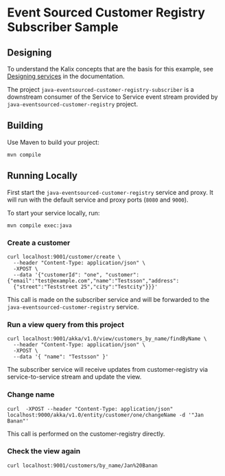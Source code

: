 # Event Sourced Customer Registry Subscriber Sample

## Designing

To understand the Kalix concepts that are the basis for this example, see [Designing services](https://docs.kalix.io/java/development-process.html) in the documentation.

The project `java-eventsourced-customer-registry-subscriber` is a downstream consumer of the Service to Service event stream provided by `java-eventsourced-customer-registry` project.

## Building

Use Maven to build your project:

```shell
mvn compile
```

## Running Locally

First start the `java-eventsourced-customer-registry` service and proxy. It will run with the default service and proxy ports (`8080` and `9000`).

To start your service locally, run:

```shell
mvn compile exec:java
```

### Create a customer

```shell
curl localhost:9001/customer/create \
  --header "Content-Type: application/json" \
  -XPOST \
  --data '{"customerId": "one", "customer": {"email":"test@example.com","name":"Testsson","address":
  {"street":"Teststreet 25","city":"Testcity"}}}'
```

This call is made on the subscriber service and will be forwarded to the `java-eventsourced-customer-registry` service.

### Run a view query from this project

```shell
curl localhost:9001/akka/v1.0/view/customers_by_name/findByName \
  --header "Content-Type: application/json" \
  -XPOST \
  --data '{ "name": "Testsson" }'
```

The subscriber service will receive updates from customer-registry via service-to-service stream and update the view.

### Change name

```shell
curl  -XPOST --header "Content-Type: application/json"  localhost:9000/akka/v1.0/entity/customer/one/changeName -d '"Jan Banan"'
```

This call is performed on the customer-registry directly.
  
### Check the view again

```shell
curl localhost:9001/customers/by_name/Jan%20Banan
```
